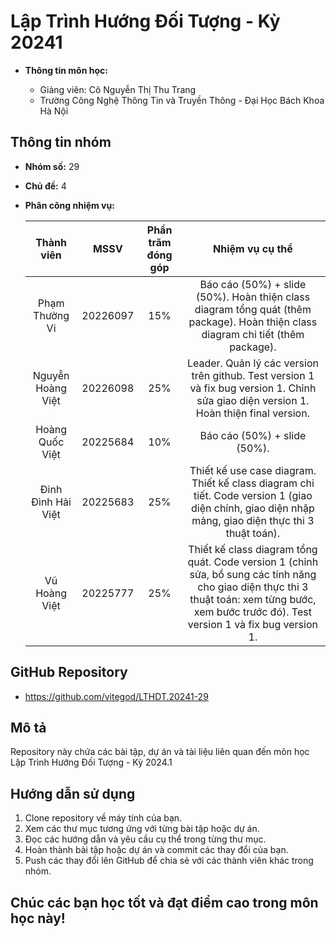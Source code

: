 # Lập Trình Hướng Đối Tượng - Kỳ 20241

* **Thông tin môn học:**

   * Giảng viên: Cô Nguyễn Thị Thu Trang
   * Trường Công Nghệ Thông Tin và Truyền Thông - Đại Học Bách Khoa Hà Nội

## Thông tin nhóm

* **Nhóm số:** 29
* **Chủ đề:** 4
* **Phân công nhiệm vụ:**

  | Thành viên         | MSSV         | Phần trăm đóng góp   | Nhiệm vụ cụ thể                                             |
  |:------------------:|:------------:|:--------------------:|:-----------------------------------------------------------:|
  | Phạm Thường Vi     | 20226097     | 15%                  | Báo cáo (50%) + slide (50%). Hoàn thiện class diagram tổng quát (thêm package). Hoàn thiện class diagram chi tiết (thêm package). |
  | Nguyễn Hoàng Việt  | 20226098     | 25%                  | Leader. Quản lý các version trên github. Test version 1 và fix bug version 1. Chỉnh sửa giao diện version 1. Hoàn thiện final version. |
  | Hoàng Quốc Việt    | 20225684     | 10%                  | Báo cáo (50%) + slide (50%). |
  | Đinh Đình Hải Việt | 20225683     | 25%                  | Thiết kế use case diagram. Thiết kế class diagram chi tiết. Code version 1 (giao diện chính, giao diện nhập mảng, giao diện thực thi 3 thuật toán). |
  | Vũ Hoàng Việt      | 20225777     | 25%                  | Thiết kế class diagram tổng quát. Code version 1 (chỉnh sửa, bổ sung các tính năng cho giao diện thực thi 3 thuật toán: xem từng bước, xem bước trước đó). Test version 1 và fix bug version 1. |


## GitHub Repository

* https://github.com/vitegod/LTHDT.20241-29

## Mô tả

Repository này chứa các bài tập, dự án và tài liệu liên quan đến môn học Lập Trình Hướng Đối Tượng - Kỳ 2024.1

## Hướng dẫn sử dụng

1. Clone repository về máy tính của bạn.
2. Xem các thư mục tương ứng với từng bài tập hoặc dự án.
3. Đọc các hướng dẫn và yêu cầu cụ thể trong từng thư mục.
4. Hoàn thành bài tập hoặc dự án và commit các thay đổi của bạn.
5. Push các thay đổi lên GitHub để chia sẻ với các thành viên khác trong nhóm.

## Chúc các bạn học tốt và đạt điểm cao trong môn học này!
